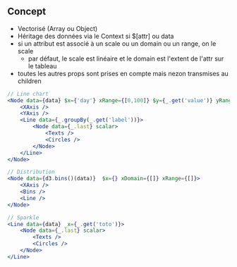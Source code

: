 ## Concept

-   Vectorisé (Array ou Object)
-   Héritage des données via le Context si \$[attr] ou data
-   si un attribut est associé à un scale ou un domain ou un range, on le scale
    -   par défaut, le scale est linéaire et le domain est l'extent de l'attr sur le tableau
-   toutes les autres props sont prises en compte mais nezon transmises au children

```jsx
// Line chart
<Node data={data} $x={'day'} xRange={[0,100]} $y={_.get('value')} yRange={[0,100]}>
    <XAxis />
    <YAxis />
    <Line data={_.groupBy(_.get('label'))}>
        <Node data={_.last} scalar>
            <Texts />
            <Circles />
        </Node>
    </Line>
</Node>

// Distribution
<Node data={d3.bins()(data)}  $x={} xDomain={[]} xRange={[]}>
    <XAxis />
    <Bins />
    <Line />
</Node>

// Sparkle
<Line data={data} _x={_.get('toto')}>
    <Node data={_.last} scalar>
        <Texts />
        <Circles />
    </Node>
</Line>
```
